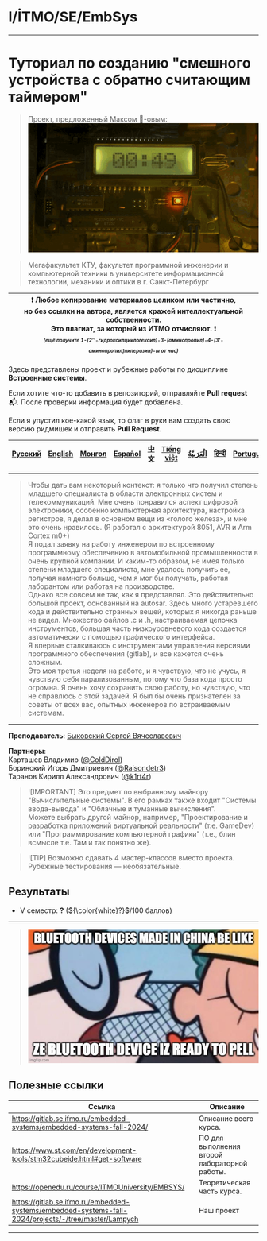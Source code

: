 # I/İTMO/SE/EmbSys

---
# Туториал по созданию "смешного устройства с обратно считающим таймером" 

> Проект, предложенный Максом :badger:-овым:\
> ![bomb](/img/gifs/countdown-call-of-duty.gif)

> Мегафакультет КТУ, факультет программной инженерии и компьютерной техники в университете информационной технологии, механики и оптики в г. Санкт-Петербург

| :exclamation: <b>Любое копирование материалов целиком или частично,<br>но без ссылки на автора, является кражей интеллектуальной собственности.<br>Это плагиат, за который из ИТМО отчисляют.</b> :exclamation:<br><sub><sup><i>(ещё получите 1-(2’’-гидроксилциклогексил)-3-[аминопропил]-4-[3’-аминопропил]пиперазин)-ы от нас)</sup></sub></b> |
|---------------------------------------------------------------------------------------------------------------------------------------------------------------------------------------------------------------------------------------------------------------------------------------------------------------------------------------------------|
Здесь представлены проект и рубежные работы по дисциплине **Встроенные системы**.

Если хотите что-то добавить в репозиторий, отправляйте **Pull request** :mailbox_with_mail:. После проверки информация будет добавлена.

Если я упустил кое-какой язык, то флаг в руки вам создать свою версию ридмишек и отправить **Pull Request**.

| [<strong>Русский</strong>](https://github.com/XVIIStarPlatinum/itmo/blob/master/Software%20Engineering/Embedded%20Systems/README.md) | [<strong>English</strong>](https://github.com/XVIIStarPlatinum/itmo/blob/master/Software%20Engineering/Embedded%20Systems/.docs/README_EN.md) | [<strong>Монгол</strong>](https://github.com/XVIIStarPlatinum/itmo/blob/master/Software%20Engineering/Embedded%20Systems/.docs/README_MN.md) | [<strong>Español</strong>](https://github.com/XVIIStarPlatinum/itmo/blob/master/Software%20Engineering/Embedded%20Systems/.docs/README_ES.md) | [<strong>中文</strong>](https://github.com/XVIIStarPlatinum/itmo/blob/master/Software%20Engineering/Embedded%20Systems/.docs/README_CN.md) | [<strong>Tiếng việt</strong>](https://github.com/XVIIStarPlatinum/itmo/blob/master/Software%20Engineering/Embedded%20Systems/.docs/README_VN.md) | [<strong><p dir="rtl" lang="ar">اَلْعَرَبِيَّةُ</p></strong>](https://github.com/XVIIStarPlatinum/itmo/blob/master/Software%20Engineering/Embedded%20Systems/.docs/README_AR.md) | [<strong>हिन्दी</strong>](https://github.com/XVIIStarPlatinum/itmo/blob/master/Software%20Engineering/Embedded%20Systems/.docs/README_IN.md) | [<strong>Português</strong>](https://github.com/XVIIStarPlatinum/itmo/blob/master/Software%20Engineering/Embedded%20Systems/.docs/README_PT.md) |
|--------------------------------------------------------------------------------------------------------------------------------------|-----------------------------------------------------------------------------------------------------------------------------------------------|----------------------------------------------------------------------------------------------------------------------------------------------|-----------------------------------------------------------------------------------------------------------------------------------------------|------------------------------------------------------------------------------------------------------------------------------------------|--------------------------------------------------------------------------------------------------------------------------------------------------|----------------------------------------------------------------------------------------------------------------------------------------------------------------------------------|----------------------------------------------------------------------------------------------------------------------------------------------|-------------------------------------------------------------------------------------------------------------------------------------------------|

---

> Чтобы дать вам некоторый контекст: я только что получил степень младшего специалиста в области электронных систем и телекоммуникаций. Мне очень понравился аспект цифровой электроники, особенно компьютерная архитектура, настройка регистров, я делал в основном вещи из «голого железа», и мне это очень нравилось. (Я работал с архитектурой 8051, AVR и Arm Cortex m0+)\
> Я подал заявку на работу инженером по встроенному программному обеспечению в автомобильной промышленности в очень крупной компании. И каким-то образом, не имея только степени младшего специалиста, мне удалось получить ее, получая намного больше, чем я мог бы получать, работая лаборантом или работая на производстве.\
> Однако все совсем не так, как я представлял. Это действительно большой проект, основанный на autosar. Здесь много устаревшего кода и действительно странных вещей, которых я никогда раньше не видел. Множество файлов .c и .h, настраиваемая цепочка инструментов, большая часть низкоуровневого кода создается автоматически с помощью графического интерфейса.\
> Я впервые сталкиваюсь с инструментами управления версиями программного обеспечения (gitlab), и все кажется очень сложным.\
> Это моя третья неделя на работе, и я чувствую, что не учусь, я чувствую себя парализованным, потому что база кода просто огромна. Я очень хочу сохранить свою работу, но чувствую, что не справлюсь с этой задачей. Я был бы очень признателен за советы от всех вас, опытных инженеров по встраиваемым системам.

---

**Преподаватель**: [Быковский Сергей Вячеславович](https://my.itmo.ru/persons/142291)

**Партнеры**:\
Карташев Владимир ([@ColdDirol](https://github.com/ColdDirol)) \
Боринский Игорь Дмитриевич ([@Raisondetr3](https://github.com/Raisondetr3))\
Таранов Кирилл Александрович ([@k1rt4r](https://github.com/k1rt4r))

> ![IMPORTANT]
> Это предмет по выбранному майнору "Вычислительные системы". В его рамках также входит "Системы ввода-вывода" и "Облачные и туманные вычисления".\
> Можете выбрать другой майнор, например, "Проектирование и разработка приложений виртуальной реальности" (т.е. GameDev) или "Программирование компьютерной графики" (т.е., блин всмысле т.е. Там и так понятно же).

> ![TIP]
> Возможно сдавать 4 мастер-классов вместо проекта. Рубежные тестирования — необязательные.
## Результаты

- V семестр: **?** (${\color{white}?}$/100 баллов)
---

> ![Bluetooth](/img/memes/yjv8jjzniidc1.jpeg)

## Полезные ссылки <a name="links"></a>
| Ссылка                                                                                               | Описание                                      |
|------------------------------------------------------------------------------------------------------|-----------------------------------------------|
| https://gitlab.se.ifmo.ru/embedded-systems/embedded-systems-fall-2024/                               | Описание всего курса.                         |
| https://www.st.com/en/development-tools/stm32cubeide.html#get-software                               | ПО для выполнения второй лабораторной работы. |
| https://openedu.ru/course/ITMOUniversity/EMBSYS/                                                     | Теоретическая часть курса.                    |
| https://gitlab.se.ifmo.ru/embedded-systems/embedded-systems-fall-2024/projects/-/tree/master/Lampych | Наш проект                                    |

---